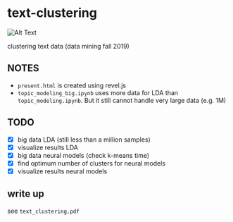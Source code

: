 # text-clustering

![Alt Text](https://media.giphy.com/media/VSYyrK0MzKSyI/giphy.gif)

clustering text data (data mining fall 2019)

## NOTES
- `present.html` is created using revel.js
- `topic_modeling_big.ipynb` uses more data for LDA than `topic_modeling.ipynb`. But it still cannot handle very large data (e.g. 1M)

## TODO
- [x] big data LDA (still less than a million samples)
- [x] visualize results LDA
- [x] big data neural models (check k-means time)
- [x] find optimum number of clusters for neural models
- [x] visualize results neural models

## write up
see `text_clustering.pdf`
